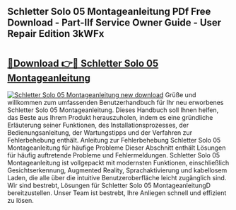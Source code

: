 ## Schletter Solo 05 Montageanleitung PDf Free Download - Part-IIf Service Owner Guide - User Repair Edition 3kWFx

# <h2><a href="http://df78egp.blite.top/?on=Schletter+Solo+05+Montageanleitung">🔗Download 👉🔴 Schletter Solo 05 Montageanleitung</a></h2>

[![Schletter Solo 05 Montageanleitung new download](https://i.imgur.com/lujVjoI.png)](http://df78egp.blite.top/?on=Schletter+Solo+05+Montageanleitung)
Grüße und willkommen zum umfassenden Benutzerhandbuch für Ihr neu erworbenes Schletter Solo 05 Montageanleitung. Dieses Handbuch soll Ihnen helfen, das Beste aus Ihrem Produkt herauszuholen, indem es eine gründliche Erläuterung seiner Funktionen, des Installationsprozesses, der Bedienungsanleitung, der Wartungstipps und der Verfahren zur Fehlerbehebung enthält. Anleitung zur Fehlerbehebung Schletter Solo 05 Montageanleitung für häufige Probleme Dieser Abschnitt enthält Lösungen für häufig auftretende Probleme und Fehlermeldungen. Schletter Solo 05 Montageanleitung ist vollgepackt mit modernsten Funktionen, einschließlich Gesichtserkennung, Augmented Reality, Sprachaktivierung und kabellosem Laden, die alle über die intuitive Benutzeroberfläche leicht zugänglich sind. Wir sind bestrebt, Lösungen für Schletter Solo 05 MontageanleitungD bereitzustellen. Unser Team ist bestrebt, Ihre Anliegen schnell und effizient zu lösen.
